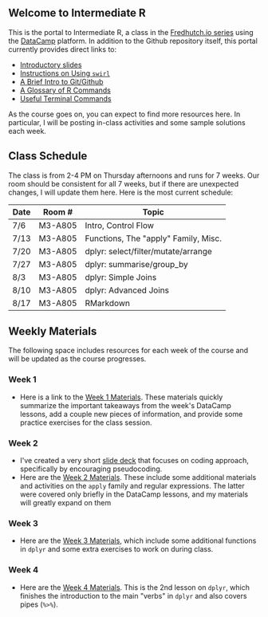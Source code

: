 ## Welcome to Intermediate R

This is the portal to Intermediate R, a class in the [Fredhutch.io series](http://www.fredhutch.io) using the [DataCamp](https://www.datacamp.com) platform. In addition to the Github repository itself, this portal currently provides direct links to:

- [Introductory slides](https://marichards.github.io/FH_intermediate_R/Intermediate_R_Intro.html)
- [Instructions on Using ```swirl```](https://marichards.github.io/FH_intermediate_R/User_Guides/Using_swirl.html)
- [A Brief Intro to Git/Github](https://marichards.github.io/FH_intermediate_R/User_Guides/Intro_to_Github.html)
- [A Glossary of R Commands](https://marichards.github.io/FH_intermediate_R/R_Glossary.html)
- [Useful Terminal Commands](https://marichards.github.io/FH_intermediate_R/Terminal_Commands.html)

As the course goes on, you can expect to find more resources here. In particular, I will be posting in-class activities and some sample solutions each week. 

## Class Schedule

The class is from 2-4 PM on Thursday afternoons and runs for 7 weeks. Our room  should be consistent for all 7 weeks, but if there are unexpected changes, I will update them here. Here is the most current schedule:

Date |  Room # | Topic
---- | -------- | ---------
7/6 | M3-A805 | Intro, Control Flow
7/13 | M3-A805 | Functions, The "apply" Family, Misc.
7/20 | M3-A805 | dplyr: select/filter/mutate/arrange
7/27 | M3-A805 | dplyr: summarise/group_by
8/3 | M3-A805 | dplyr: Simple Joins
8/10 | M3-A805 | dplyr: Advanced Joins
8/17 | M3-A805 | RMarkdown

## Weekly Materials

The following space includes resources for each week of the course and will be updated as the course progresses. 

### Week 1 

- Here is a link to the [Week 1 Materials](https://marichards.github.io/FH_intermediate_R/Week_1/Week_1_Materials.html). These materials quickly summarize the important takeaways from the week's DataCamp lessons, add a couple new pieces of information, and provide some practice exercises for the class session. 

### Week 2

- I've created a very short [slide deck](https://marichards.github.io/FH_intermediate_R/Week_2/Week_2_Slides.html) that focuses on coding approach, specifically by encouraging pseudocoding. 
- Here are the [Week 2 Materials](https://marichards.github.io/FH_intermediate_R/Week_2/Week_2_Materials.html). These include some additional materials and activities on the `apply` family and regular expressions. The latter were covered only briefly in the DataCamp lessons, and my materials will greatly expand on them

### Week 3
- Here are the [Week 3 Materials](https://marichards.github.io/FH_intermediate_R/Week_3/Week_3_Materials.html), which include some additional functions in `dplyr` and some extra exercises to work on during class. 

### Week 4
- Here are the [Week 4 Materials](https://marichards.github.io/FH_intermediate_R/Week_4/Week_4_Materials.html). This is the 2nd lesson on `dplyr`, which finishes the introduction to the main "verbs" in `dplyr` and also covers pipes (`%>%`).
